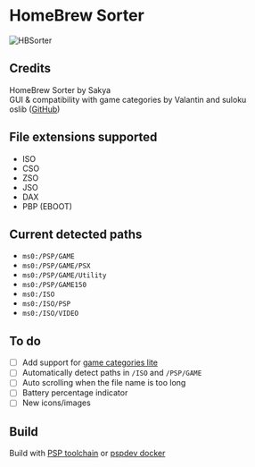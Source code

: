 # HomeBrew Sorter

![HBSorter](resources/hbsorter.png)

## Credits
HomeBrew Sorter by Sakya\
GUI & compatibility with game categories by Valantin and suloku\
oslib ([GitHub](https://github.com/dogo/oslib))

## File extensions supported
- ISO
- CSO
- ZSO
- JSO
- DAX
- PBP (EBOOT)

## Current detected paths
- `ms0:/PSP/GAME`
- `ms0:/PSP/GAME/PSX`
- `ms0:/PSP/GAME/Utility`
- `ms0:/PSP/GAME150`
- `ms0:/ISO`
- `ms0:/ISO/PSP`
- `ms0:/ISO/VIDEO`

## To do
- [ ] Add support for [game categories lite](https://github.com/ticky/game-categories-lite)
- [ ] Automatically detect paths in `/ISO` and `/PSP/GAME`
- [ ] Auto scrolling when the file name is too long
- [ ] Battery percentage indicator
- [ ] New icons/images

## Build
Build with [PSP toolchain](https://github.com/pspdev/psptoolchain) or [pspdev docker](https://github.com/pspdev/pspdev-docker)
